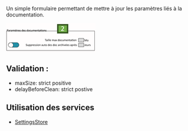 Un simple formulaire permettant de mettre à jour les paramètres liés à la documentation.

![](../../medias/documentation_settings_form.png)

## Validation : 

- maxSize: strict positive
- delayBeforeClean: strict postive

## Utilisation des services

- [SettingsStore](/Store/SettingsStore)